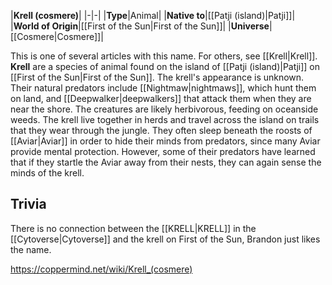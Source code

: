 |**Krell (cosmere)**|
|-|-|
|**Type**|Animal|
|**Native to**|[[Patji (island)\|Patji]]|
|**World of Origin**|[[First of the Sun\|First of the Sun]]|
|**Universe**|[[Cosmere\|Cosmere]]|

This is one of several articles with this name. For others, see [[Krell\|Krell]].
**Krell** are a species of animal found on the island of [[Patji (island)\|Patji]] on [[First of the Sun\|First of the Sun]].
The krell's appearance is unknown. Their natural predators include [[Nightmaw\|nightmaws]], which hunt them on land, and [[Deepwalker\|deepwalkers]] that attack them when they are near the shore. The creatures are likely herbivorous, feeding on oceanside weeds.
The krell live together in herds and travel across the island on trails that they wear through the jungle. They often sleep beneath the roosts of [[Aviar\|Aviar]] in order to hide their minds from predators, since many Aviar provide mental protection. However, some of their predators have learned that if they startle the Aviar away from their nests, they can again sense the minds of the krell.

## Trivia
There is no connection between the [[KRELL\|KRELL]] in the [[Cytoverse\|Cytoverse]] and the krell on First of the Sun, Brandon just likes the name.


https://coppermind.net/wiki/Krell_(cosmere)